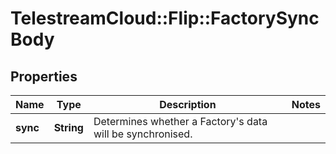 # TelestreamCloud::Flip::FactorySyncBody

## Properties
Name | Type | Description | Notes
------------ | ------------- | ------------- | -------------
**sync** | **String** | Determines whether a Factory&#39;s data will be synchronised. | 


